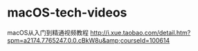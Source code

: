 # macOS-tech-videos
macOS从入门到精通视频教程 http://i.xue.taobao.com/detail.htm?spm=a2174.7765247.0.0.cBkW8u&amp;courseId=100614
